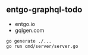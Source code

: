 ## entgo-graphql-todo

- entgo.io
- gqlgen.com

```shell
go generate ./...
go run cmd/server/server.go
```